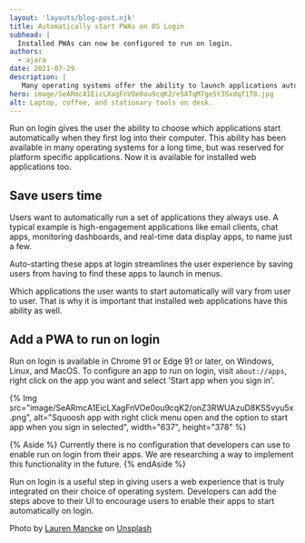 ```yaml
---
layout: 'layouts/blog-post.njk'
title: Automatically start PWAs on OS Login
subhead: |
  Installed PWAs can now be configured to run on login.
authors:
  - ajara
date: 2021-07-29
description: |
   Many operating systems offer the ability to launch applications automatically when the user logs in. This ability is now available for installed web applications.
hero: image/SeARmcA1EicLXagFnVOe0ou9cqK2/e5ATqM7ge5Y3Sxdqf1T8.jpg
alt: Laptop, coffee, and stationary tools on desk.
---
```

Run on login gives the user the ability to choose which applications start
automatically when they first log into their computer. This ability has been
available in many operating systems for a long time, but was reserved for
platform specific applications. Now it is available for installed web applications too.

## Save users time

Users want to automatically run a set of applications they always use. A
typical example is high-engagement applications like email clients, chat apps,
monitoring dashboards, and real-time data display apps, to name just a few.

Auto-starting these apps at login streamlines the user experience by saving
users from having to find these apps to launch in menus.

Which applications the user wants to start automatically will vary from user
to user. That is why it is important that installed web applications have this
ability as well.

## Add a PWA to run on login

Run on login is available in Chrome 91 or Edge 91 or later, on Windows, Linux,
and MacOS. To configure an app to run on login, visit `about://apps`, right
click on the app you want and select 'Start app when you sign in'.

{% Img src="image/SeARmcA1EicLXagFnVOe0ou9cqK2/onZ3RWUAzuD8KSSvyu5x.png",
alt="Squoosh app with right click menu open and the option to start app when
you sign in selected", width="637", height="378" %}

{% Aside %}
Currently there is no configuration that developers can use to enable
run on login from their apps. We are researching a way to implement this
functionality in the future.
{% endAside %}

Run on login is a useful step in giving users a web experience that is truly
integrated on their choice of operating system. Developers can add the steps
above to their UI to encourage users to enable their apps to start
automatically on login.

Photo by [Lauren Mancke](https://unsplash.com/@laurenmancke) on
[Unsplash](https://unsplash.com/)
